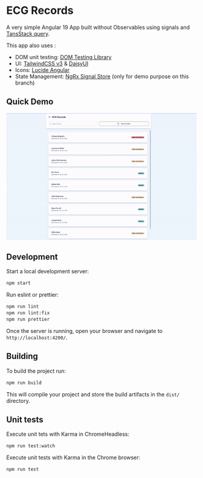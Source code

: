# ECG Records

A very simple Angular 19 App built without Observables using signals and [TansStack query](https://tanstack.com/query/latest/docs/framework/angular/overview).

This app also uses :

- DOM unit testing: [DOM Testing Library](https://testing-library.com/docs/dom-testing-library/intro)
- UI: [TailwindCSS v3](https://v3.tailwindcss.com/) & [DaisyUI](https://daisyui.com/)
- Icons: [Lucide Angular](https://lucide.dev/)
- State Management: [NgRx Signal Store](https://ngrx.io/guide/signals/signal-store) (only for demo purpose on this branch)

## Quick Demo

![img](./images/demo.gif)

## Development

Start a local development server:

```bash
npm start
```

Run eslint or prettier:

```bash
npm run lint
npm run lint:fix
npm run prettier
```

Once the server is running, open your browser and navigate to `http://localhost:4200/`.

## Building

To build the project run:

```bash
npm run build
```

This will compile your project and store the build artifacts in the `dist/` directory.

## Unit tests

Execute unit tets with Karma in ChromeHeadless:

```bash
npm run test:watch
```

Execute unit tests with Karma in the Chrome browser:

```bash
npm run test
```
